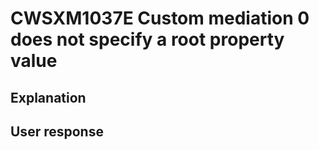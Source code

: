 # CWSXM1037E Custom mediation 0 does not specify a root property value

## Explanation

## User response